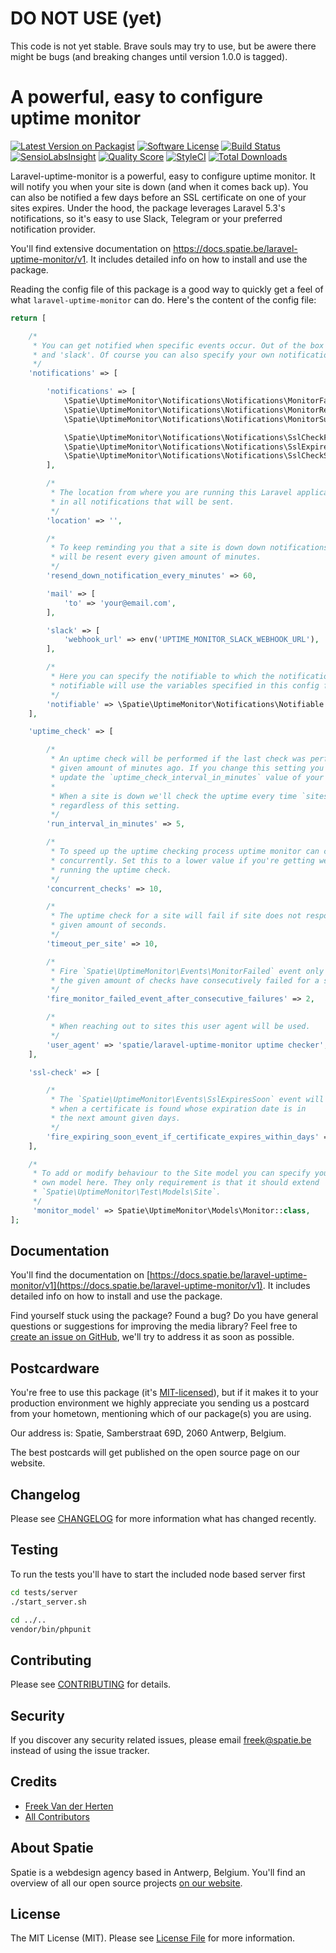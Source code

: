 # DO NOT USE (yet)

This code is not yet stable. Brave souls may try to use, but be awere there might be bugs (and breaking changes until version 1.0.0 is tagged).

# A powerful, easy to configure uptime monitor

[![Latest Version on Packagist](https://img.shields.io/packagist/v/spatie/laravel-uptime-monitor.svg?style=flat-square)](https://packagist.org/packages/spatie/laravel-uptime-monitor)
[![Software License](https://img.shields.io/badge/license-MIT-brightgreen.svg?style=flat-square)](LICENSE.md)
[![Build Status](https://img.shields.io/travis/spatie/laravel-uptime-monitor/master.svg?style=flat-square)](https://travis-ci.org/spatie/laravel-uptime-monitor)
[![SensioLabsInsight](https://img.shields.io/sensiolabs/i/2551eaa3-34df-49e0-a170-709b96f2ac3e.svg?style=flat-square)](https://insight.sensiolabs.com/projects/2551eaa3-34df-49e0-a170-709b96f2ac3e)
[![Quality Score](https://img.shields.io/scrutinizer/g/spatie/laravel-uptime-monitor.svg?style=flat-square)](https://scrutinizer-ci.com/g/spatie/laravel-uptime-monitor)
[![StyleCI](https://styleci.io/repos/67774357/shield?branch=master)](https://styleci.io/repos/67774357)
[![Total Downloads](https://img.shields.io/packagist/dt/spatie/laravel-uptime-monitor.svg?style=flat-square)](https://packagist.org/packages/spatie/laravel-uptime-monitor)

Laravel-uptime-monitor is a powerful, easy to configure uptime monitor. It will notify you when your site is down (and when it comes back up). You can also be notified a few days before an SSL certificate on one of your sites expires. Under the hood, the package leverages Laravel 5.3's notifications, so it's easy to use Slack, Telegram or your preferred notification provider.

You'll find extensive documentation on https://docs.spatie.be/laravel-uptime-monitor/v1. It includes detailed info on how to install and use the package.

Reading the config file of this package is a good way to quickly get a feel of what `laravel-uptime-monitor` can do. Here's the content of the config file:

```php
return [

    /*
     * You can get notified when specific events occur. Out of the box you can use 'mail'
     * and 'slack'. Of course you can also specify your own notification classes.
     */
    'notifications' => [

        'notifications' => [
            \Spatie\UptimeMonitor\Notifications\Notifications\MonitorFailed::class => ['slack'],
            \Spatie\UptimeMonitor\Notifications\Notifications\MonitorRecovered::class => ['slack'],
            \Spatie\UptimeMonitor\Notifications\Notifications\MonitorSucceeded::class => [],

            \Spatie\UptimeMonitor\Notifications\Notifications\SslCheckFailed::class => ['slack'],
            \Spatie\UptimeMonitor\Notifications\Notifications\SslExpiresSoon::class => ['slack'],
            \Spatie\UptimeMonitor\Notifications\Notifications\SslCheckSucceeded::class => [],
        ],

        /*
         * The location from where you are running this Laravel application. This location will be mentioned
         * in all notifications that will be sent.
         */
        'location' => '',

        /*
         * To keep reminding you that a site is down down notifications
         * will be resent every given amount of minutes.
         */
        'resend_down_notification_every_minutes' => 60,

        'mail' => [
            'to' => 'your@email.com',
        ],

        'slack' => [
            'webhook_url' => env('UPTIME_MONITOR_SLACK_WEBHOOK_URL'),
        ],

        /*
         * Here you can specify the notifiable to which the notifications should be sent. The default
         * notifiable will use the variables specified in this config file.
         */
        'notifiable' => \Spatie\UptimeMonitor\Notifications\Notifiable::class,
    ],

    'uptime_check' => [

        /*
         * An uptime check will be performed if the last check was performed more that the
         * given amount of minutes ago. If you change this setting you have to manually
         * update the `uptime_check_interval_in_minutes` value of your existing sites.
         *
         * When a site is down we'll check the uptime every time `sites:check-uptime` runs
         * regardless of this setting.
         */
        'run_interval_in_minutes' => 5,

        /*
         * To speed up the uptime checking process uptime monitor can check multiple sites
         * concurrently. Set this to a lower value if you're getting weird errors
         * running the uptime check.
         */
        'concurrent_checks' => 10,

        /*
         * The uptime check for a site will fail if site does not respond after the
         * given amount of seconds.
         */
        'timeout_per_site' => 10,

        /*
         * Fire `Spatie\UptimeMonitor\Events\MonitorFailed` event only after
         * the given amount of checks have consecutively failed for a site.
         */
        'fire_monitor_failed_event_after_consecutive_failures' => 2,

        /*
         * When reaching out to sites this user agent will be used.
         */
        'user_agent' => 'spatie/laravel-uptime-monitor uptime checker',
    ],

    'ssl-check' => [

        /*
         * The `Spatie\UptimeMonitor\Events\SslExpiresSoon` event will fire
         * when a certificate is found whose expiration date is in
         * the next amount given days.
         */
        'fire_expiring_soon_event_if_certificate_expires_within_days' => 10,
    ],

    /*
     * To add or modify behaviour to the Site model you can specify your
     * own model here. They only requirement is that it should extend
     * `Spatie\UptimeMonitor\Test\Models\Site`.
     */
     'monitor_model' => Spatie\UptimeMonitor\Models\Monitor::class,
];
```

## Documentation
You'll find the documentation on [https://docs.spatie.be/laravel-uptime-monitor/v1](https://docs.spatie.be/laravel-uptime-monitor/v1). It includes detailed info on how to install and use the package.

Find yourself stuck using the package? Found a bug? Do you have general questions or suggestions for improving the media library? Feel free to [create an issue on GitHub](https://github.com/spatie/laravel-uptime-monitor/issues), we'll try to address it as soon as possible.

## Postcardware

You're free to use this package (it's [MIT-licensed](LICENSE.md)), but if it makes it to your production environment we highly appreciate you sending us a postcard from your hometown, mentioning which of our package(s) you are using.

Our address is: Spatie, Samberstraat 69D, 2060 Antwerp, Belgium.

The best postcards will get published on the open source page on our website.

## Changelog

Please see [CHANGELOG](CHANGELOG.md) for more information what has changed recently.

## Testing

To run the tests you'll have to start the included node based server first

``` bash
cd tests/server
./start_server.sh

cd ../..
vendor/bin/phpunit
```

## Contributing

Please see [CONTRIBUTING](CONTRIBUTING.md) for details.

## Security

If you discover any security related issues, please email freek@spatie.be instead of using the issue tracker.

## Credits

- [Freek Van der Herten](https://github.com/freekmurze)
- [All Contributors](../../contributors)

## About Spatie
Spatie is a webdesign agency based in Antwerp, Belgium. You'll find an overview of all our open source projects [on our website](https://spatie.be/opensource).

## License

The MIT License (MIT). Please see [License File](LICENSE.md) for more information.
